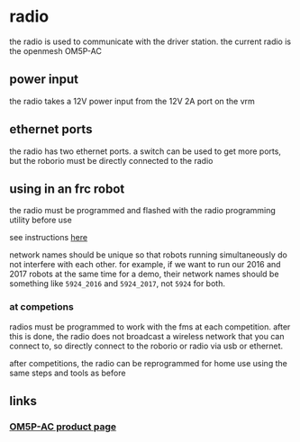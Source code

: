 # radio

the radio is used to communicate with the driver station. the current radio is the openmesh OM5P-AC

## power input

the radio takes a 12V power input from the 12V 2A port on the vrm

## ethernet ports

the radio has two ethernet ports. a switch can be used to get more ports, but the roborio must be directly connected to the radio

## using in an frc robot

the radio must be programmed and flashed with the radio programming utility before use

see instructions [here](https://wpilib.screenstepslive.com/s/4485/m/13503/l/144986-programming-your-radio-for-home-use) 

network names should be unique so that robots running simultaneously do not interfere with each other. for example, if we want to run our 2016 and 2017 robots at the same time for a demo, their network names should be something like `5924_2016` and `5924_2017`, not `5924` for both.

### at competions

radios must be programmed to work with the fms at each competition. after this is done, the radio does not broadcast a wireless network that you can connect to, so directly connect to the roborio or radio via usb or ethernet.

after competitions, the radio can be reprogrammed for home use using the same steps and tools as before

## links

### [OM5P-AC product page](http://www.open-mesh.com/products/access-points/grp-om5p-ac-cloud-access-point.html)